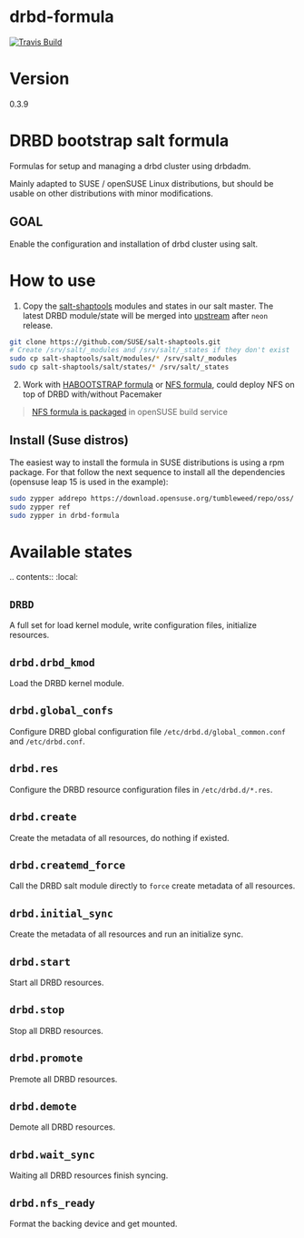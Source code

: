 drbd-formula
===========

[![Travis Build](https://api.travis-ci.org/SUSE/drbd-formula.svg?branch=master)](https://travis-ci.org/SUSE/drbd-formula)

# Version
0.3.9

# DRBD bootstrap salt formula

Formulas for setup and managing a drbd cluster using drbdadm.

Mainly adapted to SUSE / openSUSE Linux distributions, but should be
usable on other distributions with minor modifications.

## GOAL

Enable the configuration and installation of drbd cluster using salt.

# How to use

1. Copy the [salt-shaptools](https://github.com/SUSE/salt-shaptools) modules and states in our salt master.
   The latest DRBD module/state will be merged into [upstream](https://github.com/saltstack/salt) after `neon` release.

```bash
git clone https://github.com/SUSE/salt-shaptools.git
# Create /srv/salt/_modules and /srv/salt/_states if they don't exist
sudo cp salt-shaptools/salt/modules/* /srv/salt/_modules
sudo cp salt-shaptools/salt/states/* /srv/salt/_states
```

2. Work with [HABOOTSTRAP formula](https://github.com/SUSE/habootstrap-formula) or [NFS formula](https://github.com/saltstack-formulas/nfs-formula), could deploy NFS on top of DRBD with/without Pacemaker
> [NFS formula is packaged](https://build.opensuse.org/package/show/network:ha-clustering:Unstable/nfs-formula) in openSUSE build service

## Install (Suse distros)

The easiest way to install the formula in SUSE distributions is using a rpm package.
For that follow the next sequence to install all the dependencies (opensuse leap 15
is used in the example):

```bash
sudo zypper addrepo https://download.opensuse.org/tumbleweed/repo/oss/
sudo zypper ref
sudo zypper in drbd-formula
```


Available states
================

.. contents::
    :local:

``DRBD``
---------------

A full set for load kernel module, write configuration files, initialize resources.

``drbd.drbd_kmod``
---------------

Load the DRBD kernel module.

``drbd.global_confs``
---------------

Configure DRBD global configuration file `/etc/drbd.d/global_common.conf` and `/etc/drbd.conf`.

``drbd.res``
---------------

Configure the DRBD resource configuration files in `/etc/drbd.d/*.res`.

``drbd.create``
---------------

Create the metadata of all resources, do nothing if existed.

``drbd.createmd_force``
---------------

Call the DRBD salt module directly to `force` create metadata of all resources.

``drbd.initial_sync``
---------------

Create the metadata of all resources and run an initialize sync.

``drbd.start``
---------------

Start all DRBD resources.

``drbd.stop``
---------------

Stop all DRBD resources.

``drbd.promote``
---------------

Premote all DRBD resources.

``drbd.demote``
---------------

Demote all DRBD resources.

``drbd.wait_sync``
---------------

Waiting all DRBD resources finish syncing.

``drbd.nfs_ready``
---------------

Format the backing device and get mounted.
